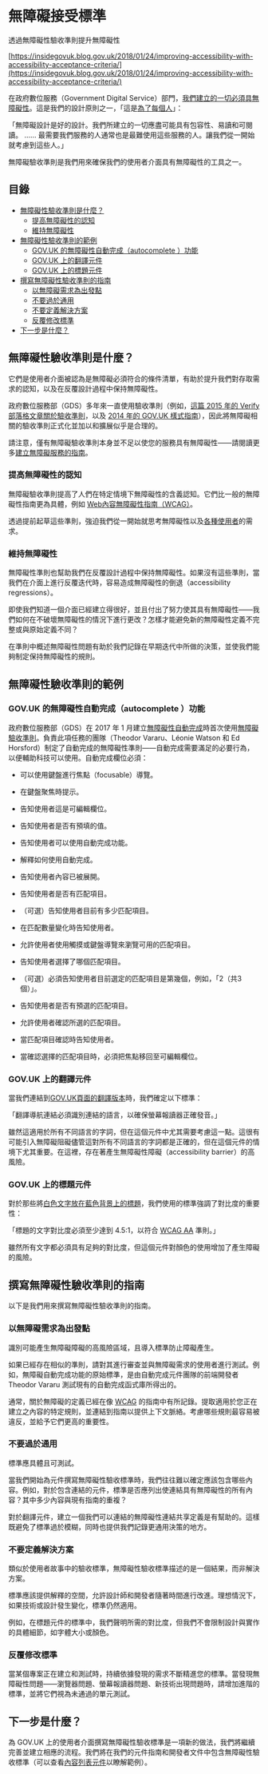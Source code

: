 # 無障礙接受標準

透過無障礙性驗收準則提升無障礙性

[https://insidegovuk.blog.gov.uk/2018/01/24/improving-accessibility-with-accessibility-acceptance-criteria/](https://insidegovuk.blog.gov.uk/2018/01/24/improving-accessibility-with-accessibility-acceptance-criteria/)

在政府數位服務（Government Digital Service）部門，[我們建立的一切必須具無障礙性](https://gds.blog.gov.uk/2017/10/23/were-making-accessibility-clearer-and-easier/)。這是我們的設計原則之一，「這是[為了每個人](https://www.gov.uk/guidance/government-design-principles#this-is-for-everyone)」：

「無障礙設計是好的設計。我們所建立的一切應盡可能具有包容性、易讀和可閱讀。 …… 最需要我們服務的人通常也是最難使用這些服務的人。讓我們從一開始就考慮到這些人。」

無障礙驗收準則是我們用來確保我們的使用者介面具有無障礙性的工具之一。

## 目錄

 - [無障礙性驗收準則是什麼？](#無障礙性驗收準則是什麼)
   - [提高無障礙性的認知](#提高無障礙性的認知)
   - [維持無障礙性](#維持無障礙性)
 - [無障礙性驗收準則的範例](#無障礙性驗收準則的範例)
   - [GOV.UK 的無障礙性自動完成（autocomplete ）功能](#govuk-的無障礙性自動完成autocomplete-功能)
   - [GOV.UK 上的翻譯元件](#govuk-上的翻譯元件)
   - [GOV.UK 上的標題元件](#govuk-上的標題元件)
 - [撰寫無障礙性驗收準則的指南](#撰寫無障礙性驗收準則的指南)
   - [以無障礙需求為出發點](#以無障礙需求為出發點)
   - [不要過於通用](#不要過於通用)
   - [不要定義解決方案](#不要定義解決方案)
   - [反覆修改標準](#反覆修改標準)
 - [下一步是什麼？](#下一步是什麼)

## 無障礙性驗收準則是什麼？

它們是使用者介面被認為是無障礙必須符合的條件清單，有助於提升我們對存取需求的認知，以及在反覆設計過程中保持無障礙性。

政府數位服務部（GDS）多年來一直使用驗收準則（例如，[這篇 2015 年的 Verify 部落格文章關於驗收準則](https://gdstechnology.blog.gov.uk/2015/03/04/creating-better-acceptance-criteria-for-user-stories/)，以及 [2014 年的 GOV.UK 樣式指南](http://webarchive.nationalarchives.gov.uk/20141214162055/https://www.gov.uk/guidance/content-design/user-needs#acceptance-criteria)），因此將無障礙相關的驗收準則正式化並加以和擴展似乎是合理的。

請注意，僅有無障礙驗收準則本身並不足以使您的服務具有無障礙性——請閱讀更多[建立無障礙服務的指南](https://www.gov.uk/service-manual/helping-people-to-use-your-service/making-your-service-accessible-an-introduction)。

### 提高無障礙性的認知

無障礙驗收準則提高了人們在特定情境下無障礙性的含義認知。它們比一般的無障礙性指南更為具體，例如 [Web內容無障礙性指南（WCAG）](https://www.w3.org/WAI/intro/wcag)。

透過提前起草這些準則，強迫我們從一開始就思考無障礙性以及[各種使用者](https://accessibility.blog.gov.uk/2016/05/16/consider-the-range-of-people-that-will-use-your-product-or-service/)的需求。

### 維持無障礙性

無障礙性準則也幫助我們在反覆設計過程中保持無障礙性。如果沒有這些準則，當我們在介面上進行反覆迭代時，容易造成無障礙性的倒退（accessibility regressions）。

即使我們知道一個介面已經建立得很好，並且付出了努力使其具有無障礙性——我們如何在不破壞無障礙性的情況下進行更改？怎樣才能避免新的無障礙性定義不完整或與原始定義不同？

在準則中概述無障礙性問題有助於我們記錄在早期迭代中所做的決策，並使我們能夠制定保持無障礙性的規則。

## 無障礙性驗收準則的範例

### GOV.UK 的無障礙性自動完成（autocomplete ）功能

政府數位服務部（GDS）在 2017 年 1 月建立[無障礙性自動完成](https://github.com/alphagov/accessible-autocomplete)時首次使用[無障礙驗收準則](https://github.com/alphagov/accessible-autocomplete/blob/master/accessibility-criteria.md)。負責此項任務的團隊（Theodor Vararu、Léonie Watson 和 Ed Horsford）制定了自動完成的無障礙性準則——自動完成需要滿足的必要行為，以便輔助科技可以使用。自動完成欄位必須：

- 可以使用鍵盤進行焦點（focusable）導覽。

- 在鍵盤聚焦時提示。

- 告知使用者這是可編輯欄位。

- 告知使用者是否有預填的值。

- 告知使用者可以使用自動完成功能。

- 解釋如何使用自動完成。

- 告知使用者內容已被展開。

- 告知使用者是否有匹配項目。

- （可選）告知使用者目前有多少匹配項目。

- 在匹配數量變化時告知使用者。

- 允許使用者使用觸摸或鍵盤導覽來瀏覽可用的匹配項目。

- 告知使用者選擇了哪個匹配項目。

- （可選）必須告知使用者目前選定的匹配項目是第幾個，例如，「2（共3個）」。

- 告知使用者是否有預選的匹配項目。

- 允許使用者確認所選的匹配項目。

- 當匹配項目確認時告知使用者。

- 當確認選擇的匹配項目時，必須把焦點移回至可編輯欄位。

### GOV.UK 上的翻譯元件

當我們連結到[GOV.UK頁面的翻譯版本](https://www.gov.uk/government/case-studies/the-role-of-women-in-afghanistan.ur)時，我們確定以下標準：

「翻譯導航連結必須識別連結的語言，以確保螢幕報讀器正確發音。」

雖然這適用於所有不同語言的字詞，但在這個元件中尤其需要考慮這一點。這很有可能引入無障礙阻礙儘管這對所有不同語言的字詞都是正確的，但在這個元件的情境下尤其重要。在這裡，存在著產生無障礙性障礙（accessibility barrier）的高風險。

### GOV.UK 上的標題元件

對於那些將[白色文字放在藍色背景上的標題](https://www.gov.uk/government/publications/the-health-and-care-system-explained/the-health-and-care-system-explained)，我們使用的標準強調了對比度的重要性：

「標題的文字對比度必須至少達到 4.5:1，以符合 [WCAG AA](https://www.w3.org/TR/WCAG20/#visual-audio-contrast-contrast) 準則。」

雖然所有文字都必須具有足夠的對比度，但這個元件對顏色的使用增加了產生障礙的風險。

## 撰寫無障礙性驗收準則的指南

以下是我們用來撰寫無障礙性驗收準則的指南。

### 以無障礙需求為出發點

識別可能產生無障礙障礙的高風險區域，且導入標準防止障礙產生。

如果已經存在相似的準則，請對其進行審查並與無障礙需求的使用者進行測試。例如，無障礙自動完成功能的原始標準，是由自動完成元件團隊的前端開發者 Theodor Vararu 測試現有的自動完成函式庫所得出的。

通常，關於無障礙的定義已經在像 [WCAG](https://www.w3.org/TR/wai-aria-practices-1.1/) 的指南中有所記錄。提取適用於您正在建立之內容的特定規則，並連結到指南以提供上下文脈絡。考慮哪些規則最容易被違反，並給予它們更高的重要性。

### 不要過於通用

標準應具體且可測試。

當我們開始為元件撰寫無障礙性驗收標準時，我們往往難以確定應該包含哪些內容。例如，對於包含連結的元件，標準是否應列出使連結具有無障礙性的所有內容？其中多少內容與現有指南的重複？

對於翻譯元件，建立一個我們可以連結的無障礙性連結共享定義是有幫助的。這樣既避免了標準過於模糊，同時也提供我們記錄更通用決策的地方。

### 不要定義解決方案

類似於使用者故事中的驗收標準，無障礙性驗收標準描述的是一個結果，而非解決方案。

標準應該提供解釋的空間，允許設計師和開發者隨著時間進行改進。理想情況下，如果技術或設計發生變化，標準仍然適用。

例如，在標題元件的標準中，我們聲明所需的對比度，但我們不會限制設計與實作的具體細節，如字體大小或顏色。

### 反覆修改標準

當某個專案正在建立和測試時，持續依據發現的需求不斷精進您的標準。當發現無障礙性問題——瀏覽器問題、螢幕報讀器問題、新技術出現問題時，請增加進階的標準，並將它們視為未通過的單元測試。

## 下一步是什麼？

為 GOV.UK 上的使用者介面撰寫無障礙性驗收標準是一項新的做法，我們將繼續完善並建立相應的流程。我們將在我們的元件指南和開發者文件中包含無障礙性驗收標準（可以查看[內容列表元件](https://government-frontend.herokuapp.com/component-guide/contents-list)以瞭解範例）。
